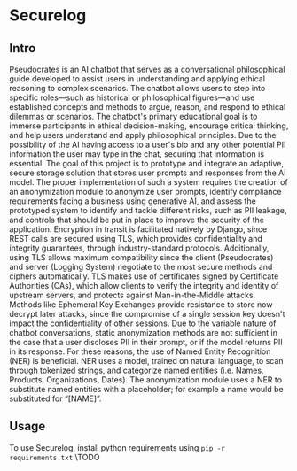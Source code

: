 # Securelog

## Intro

Pseudocrates is an AI chatbot that serves as a conversational philosophical guide developed to assist users in understanding and applying ethical reasoning to complex scenarios. The chatbot allows users to step into specific roles—such as historical or philosophical figures—and use established concepts and methods to argue, reason, and respond to ethical dilemmas or scenarios. The chatbot's primary educational goal is to immerse participants in ethical decision-making, encourage critical thinking, and help users understand and apply philosophical principles. Due to the possibility of the AI having access to a user's bio and any other potential PII information the user may type in the chat, securing that information is essential. 
The goal of this project is to prototype and integrate an adaptive, secure storage solution that stores user prompts and responses from the AI model. The proper implementation of such a system requires the creation of an anonymization module to anonymize user prompts, identify compliance requirements facing a business using generative AI, and assess the prototyped system to identify and tackle different risks, such as PII leakage, and controls that should be put in place to improve the security of the application. 
Encryption in transit is facilitated natively by Django, since REST calls are secured using TLS, which provides confidentiality and integrity guarantees, through industry-standard protocols. Additionally, using TLS allows maximum compatibility since the client (Pseudocrates) and server (Logging System) negotiate to the most secure methods and ciphers automatically. TLS makes use of certificates signed by Certificate Authorities (CAs), which allow clients to verify the integrity and identity of upstream servers, and protects against Man-in-the-Middle attacks. Methods like Ephemeral Key Exchanges provide resistance to store now decrypt later attacks, since the compromise of a single session key doesn't impact the confidentiality of other sessions.
Due to the variable nature of chatbot conversations, static anonymization methods are not sufficient in the case that a user discloses PII in their prompt, or if the model returns PII in its response. For these reasons, the use of Named Entity Recognition (NER) is beneficial. NER uses a model, trained on natural language, to scan through tokenized strings, and categorize named entities (i.e. Names, Products, Organizations, Dates). The anonymization module uses a NER to substitute named entities with a placeholder; for example a name would be substituted for “[NAME]”.

## Usage

To use Securelog, install python requirements using `pip -r requirements.txt`
\\TODO
